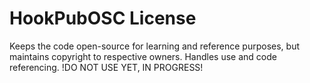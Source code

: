 # HookPubOSC License

Keeps the code open-source for learning and reference purposes, but maintains copyright to respective owners. Handles use and code referencing. !DO NOT USE YET, IN PROGRESS!
